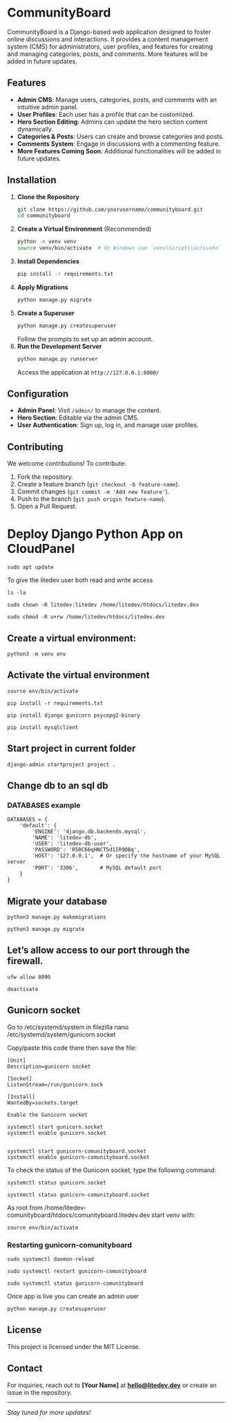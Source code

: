 # CommunityBoard

CommunityBoard is a Django-based web application designed to foster online discussions and interactions. It provides a content management system (CMS) for administrators, user profiles, and features for creating and managing categories, posts, and comments. More features will be added in future updates.

## Features

- **Admin CMS**: Manage users, categories, posts, and comments with an intuitive admin panel.
- **User Profiles**: Each user has a profile that can be customized.
- **Hero Section Editing**: Admins can update the hero section content dynamically.
- **Categories & Posts**: Users can create and browse categories and posts.
- **Comments System**: Engage in discussions with a commenting feature.
- **More Features Coming Soon**: Additional functionalities will be added in future updates.

## Installation

1. **Clone the Repository**
   ```sh
   git clone https://github.com/yourusername/communityboard.git
   cd communityboard
   ```
2. **Create a Virtual Environment** (Recommended)
   ```sh
   python -m venv venv
   source venv/bin/activate  # On Windows use `venv\Scripts\activate`
   ```
3. **Install Dependencies**
   ```sh
   pip install -r requirements.txt
   ```
4. **Apply Migrations**
   ```sh
   python manage.py migrate
   ```
5. **Create a Superuser**
   ```sh
   python manage.py createsuperuser
   ```
   Follow the prompts to set up an admin account.
6. **Run the Development Server**
   ```sh
   python manage.py runserver
   ```
   Access the application at `http://127.0.0.1:8000/`

## Configuration

- **Admin Panel**: Visit `/admin/` to manage the content.
- **Hero Section**: Editable via the admin CMS.
- **User Authentication**: Sign up, log in, and manage user profiles.

## Contributing

We welcome contributions! To contribute:

1. Fork the repository.
2. Create a feature branch (`git checkout -b feature-name`).
3. Commit changes (`git commit -m 'Add new feature'`).
4. Push to the branch (`git push origin feature-name`).
5. Open a Pull Request.



# Deploy Django Python App on CloudPanel

```
sudo apt update
```
To give the litedev user both read and write access 

```
ls -la
```
```
sudo chown -R litedev:litedev /home/litedev/htdocs/litedev.dev
```
```
sudo chmod -R u+rw /home/litedev/htdocs/litedev.dev
```

## Create a virtual environment:

```
python3 -m venv env
```

## Activate the virtual environment

```
source env/bin/activate
```
```
pip install -r requirements.txt
```
```
pip install django gunicorn psycopg2-binary
```
```
pip install mysqlclient
```

## Start project in current folder
```
django-admin startproject project .
```
## Change db to an sql db
### DATABASES example
```
DATABASES = {
    'default': {
        'ENGINE': 'django.db.backends.mysql',
        'NAME': 'litedev-db',
        'USER': 'litedev-db-user',
        'PASSWORD': 'R5RC66qHNCT5d1IR9DBq',
        'HOST': '127.0.0.1',  # Or specify the hostname of your MySQL server
        'PORT': '3306',       # MySQL default port
    }
}

```


## Migrate your database
```
python3 manage.py makemigrations
```
```
python3 manage.py migrate
```
## Let’s allow access to our port through the firewall.
```
ufw allow 8090
```
```
deactivate
```


## Gunicorn socket

Go to /etc/systemd/system in filezilla
nano /etc/systemd/system/gunicorn.socket

Copy/paste this code there then save the file:

	[Unit]
	Description=gunicorn socket

	[Socket]
	ListenStream=/run/gunicorn.sock

	[Install]
	WantedBy=sockets.target

	Enable the Gunicorn socket

	systemctl start gunicorn.socket
	systemctl enable gunicorn.socket


	systemctl start gunicorn-comunityboard.socket
	systemctl enable gunicorn-comunityboard.socket




To check the status of the Gunicorn socket, type the following command:
```
systemctl status gunicorn.socket
```
```
systemctl status gunicorn-comunityboard.socket
```




As root from /home/litedev-comunityboard/htdocs/comunityboard.litedev.dev start venv with:
```
source env/bin/activate

```
### Restarting gunicorn-comunityboard
```
sudo systemctl daemon-reload
```
```
sudo systemctl restart gunicorn-comunityboard
```
```
sudo systemctl status gunicorn-comunityboard
```

Once app is live you can create an admin user
```
python manage.py createsuperuser
```



## License

This project is licensed under the MIT License.

## Contact

For inquiries, reach out to **[Your Name]** at **hello@litedev.dev** or create an issue in the repository.

---
_Stay tuned for more updates!_



